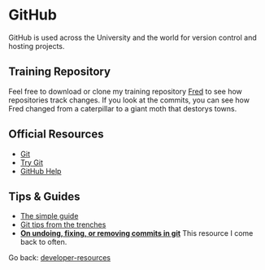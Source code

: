 # GitHub

GitHub is used across the University and the world for version control and hosting projects.

## Training Repository
Feel free to download or clone my training repository [Fred](https://github.umn.edu/jennz/fred) to see how repositories track changes.  If you look at the commits, you can see how Fred changed from a caterpillar to a giant moth that destorys towns.

## Official Resources
+ [Git](https://git-scm.com/)
+ [Try Git](https://try.github.io/levels/1/challenges/1)
+ [GitHub Help](https://help.github.com/)

## Tips & Guides
+ [The simple guide](http://rogerdudler.github.io/git-guide/)
+ [Git tips from the trenches](https://ochronus.com/git-tips-from-the-trenches/)
+ **[On undoing, fixing, or removing commits in git](http://sethrobertson.github.io/GitFixUm/fixup.html)** This resource I come back to often.

Go back: [developer-resources](../README.md)